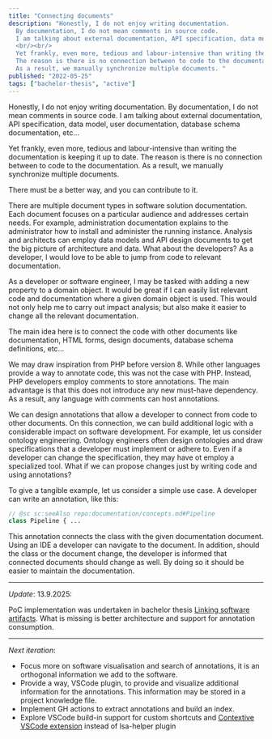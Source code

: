 ```yaml
---
title: "Connecting documents"
description: "Honestly, I do not enjoy writing documentation.
  By documentation, I do not mean comments in source code.
  I am talking about external documentation, API specification, data model, user documentation, database schema documentation, etc...
  <br/><br/>
  Yet frankly, even more, tedious and labour-intensive than writing the documentation is keeping it up to date.
  The reason is there is no connection between to code to the documentation.
  As a result, we manually synchronize multiple documents. "
published: "2022-05-25"
tags: ["bachelor-thesis", "active"]
---
```


Honestly, I do not enjoy writing documentation.
By documentation, I do not mean comments in source code.
I am talking about external documentation, API specification, data model, user documentation, database schema documentation, etc...

Yet frankly, even more, tedious and labour-intensive than writing the documentation is keeping it up to date.
The reason is there is no connection between to code to the documentation.
As a result, we manually synchronize multiple documents.

There must be a better way, and you can contribute to it.

There are multiple document types in software solution documentation.
Each document focuses on a particular audience and addresses certain needs.
For example, administration documentation explains to the administrator how to install and administer the running instance.
Analysis and architects can employ data models and API design documents to get the big picture of architecture and data.
What about the developers?
As a developer, I would love to be able to jump from code to relevant documentation.

As a developer or software engineer, I may be tasked with adding a new property to a domain object.
It would be great if I can easily list relevant code and documentation where a given domain object is used.
This would not only help me to carry out impact analysis; but also make it easier to change all the relevant documentation.

The main idea here is to connect the code with other documents like documentation, HTML forms, design documents, database schema definitions, etc...

We may draw inspiration from PHP before version 8.
While other languages provide a way to annotate code, this was not the case with PHP.
Instead, PHP developers employ comments to store annotations.
The main advantage is that this does not introduce any new must-have dependency.
As a result, any language with comments can host annotations.

We can design annotations that allow a developer to connect from code to other documents.
On this connection, we can build additional logic with a considerable impact on software development.
For example, let us consider ontology engineering.
Ontology engineers often design ontologies and draw specifications that a developer must implement or adhere to.
Even if a developer can change the specification, they may have ot employ a specialized tool.
What if we can propose changes just by writing code and using annotations?

To give a tangible example, let us consider a simple use case.
A developer can write an annotation, like this:
```PHP
// @sc sc:seeAlso repo:documentation/concepts.md#Pipeline
class Pipeline { ...
```
This annotation connects the class with the given documentation document.
Using an IDE a developer can navigate to the document.
In addition, should the class or the document change, the developer is informed that connected documents should change as well.
By doing so it should be easier to maintain the documentation.

---

*Update*: 13.9.2025:

PoC implementation was undertaken in bachelor thesis [Linking software artifacts](https://dspace.cuni.cz/handle/20.500.11956/200560).
What is missing is better architecture and support for annotation consumption.

---

*Next iteration*:

- Focus more on software visualisation and search of annotations, it is an orthogonal information we add to the software.
- Provide a way, VSCode plugin, to provide and visualize additional information for the annotations.
  This information may be stored in a project knowledge file.
- Implement GH actions to extract annotations and build an index.
- Explore VSCode build-in support for custom shortcuts and [Contextive VSCode extension](https://github.com/dev-cycles/contextive) instead of lsa-helper plugin
